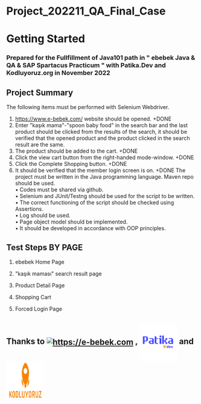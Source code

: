 # Project_202211_QA_Final_Case

# Getting Started

### Prepared for the Fullfillment of Java101 path in " ebebek Java & QA & SAP Spartacus Practicum " with Patika.Dev and Kodluyoruz.org in November 2022

## Project Summary

The following items must be performed with Selenium Webdriver.
1. https://www.e-bebek.com/ website should be opened. +DONE
2. Enter "kaşık mama"-"spoon baby food" in the search bar and the last product should be clicked from the results of the search, it should be verified that the opened product and the product clicked in the search result are the same.
3. The product should be added to the cart. +DONE
4. Click the view cart button from the right-handed mode-window. +DONE
5. Click the Complete Shopping button. +DONE
6. It should be verified that the member login screen is on. +DONE
The project must be written in the Java programming language. Maven repo should be used.
<br>• Codes must be shared via github.
<br>• Selenium and JUnit/Testng should be used for the script to be written.
<br>• The correct functioning of the script should be checked using Assertions.
<br>• Log should be used.
<br>• Page object model should be implemented.
<br>• It should be developed in accordance with OOP principles.


## Test Steps BY PAGE

1. ebebek Home Page 

2. "kaşık maması" search result page

3. Product Detail Page

4. Shopping Cart

5. Forced Login Page

## Thanks to   <a href="https://e-bebek.com" target="blank"><img align="center" src="https://user-images.githubusercontent.com/103220953/203633014-5f4cd869-ecc9-43ee-98d8-f93f6100e07a.svg" alt="https://e-bebek.com" height="100" width="100" /></a> , <a href="https://app.patika.dev" target="blank"><img align="center" src="https://raw.githubusercontent.com/ayhan-unlu/ayhan-unlu/main/patikaLogoSVG.svg" alt="https://app.patika.dev/" height="100" width="100" /></a> and <a href="https://kodluyoruz.org/tr/kodluyoruz/" target="blank"><img align="center" src="https://raw.githubusercontent.com/ayhan-unlu/ayhan-unlu/main/KodluyoruzLogoSVG.svg" alt="https://kodluyoruz.org/tr/kodluyoruz/" height="100" width="100" /></a> 


